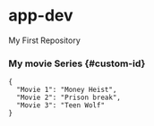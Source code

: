 # app-dev
My First Repository
### My movie Series {#custom-id}
```
{
  "Movie 1": "Money Heist",
  "Movie 2": "Prison break",
  "Movie 3": "Teen Wolf"
}
```
